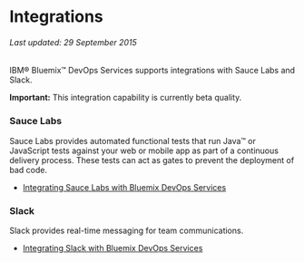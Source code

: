 # Integrations 
###### Last updated: 29 September 2015

IBM&reg; Bluemix&trade; DevOps Services supports integrations with Sauce Labs and Slack. 

**Important:** This integration capability is currently beta quality.

<a name='saucelabs'></a>
### Sauce Labs

Sauce Labs provides automated functional tests that run Java&trade; or JavaScript tests against your web or mobile app as part of a continuous delivery process. These tests can act as gates to prevent the deployment of bad code.

* [Integrating Sauce Labs with Bluemix DevOps Services](/docs/integrations/saucelabs_auto)

<!-- <a name='speedcurve'></a>
### SpeedCurve

SpeedCurve provides continuous monitoring of the front-end performance and build of your website.

[Link to manual configuration](/docs/integrations/speedcurve) -->

<a name='slack'></a>
### Slack

Slack provides real-time messaging for team communications.

* [Integrating Slack with Bluemix DevOps Services](/docs/integrations/slack_auto)


<!-- <a name='lint'></a>
### Lint

Lint flags code for quality issues.

[Link to manual configuration](/docs/integrations/lint) -->


